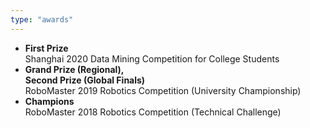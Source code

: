 ```yaml
---
type: "awards"
---
```


- **First Prize**<br>Shanghai 2020 Data Mining Competition for College Students
- **Grand Prize (Regional),<br>Second Prize (Global Finals)**<br>RoboMaster 2019 Robotics Competition (University Championship)
- **Champions**<br>RoboMaster 2018 Robotics Competition (Technical Challenge)
